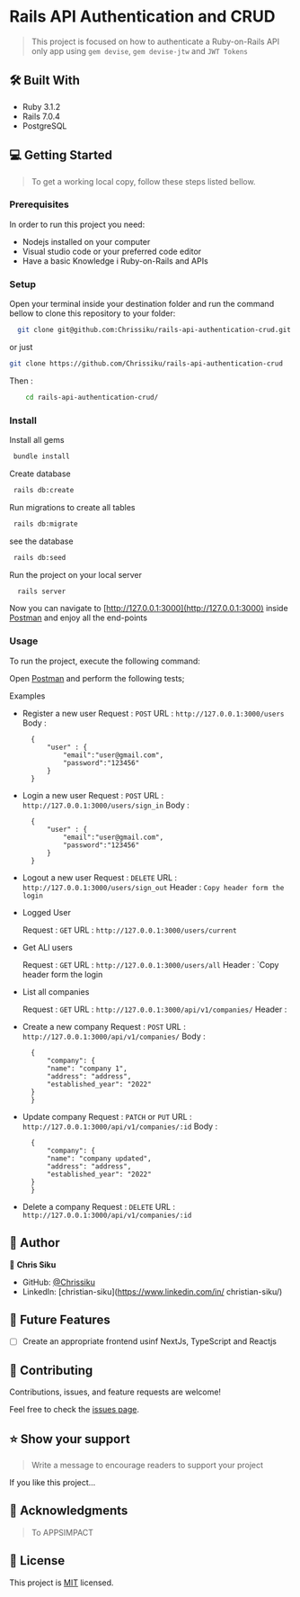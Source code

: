 # Rails API Authentication and CRUD

> This project is focused on how to authenticate a Ruby-on-Rails API only app using `gem devise`, `gem devise-jtw` and `JWT Tokens`

## 🛠 Built With

- Ruby 3.1.2
- Rails 7.0.4
- PostgreSQL

## 💻 Getting Started

> To get a working local copy, follow these steps listed bellow.

### Prerequisites

In order to run this project you need:

- Nodejs installed on your computer
- Visual studio code or your preferred code editor
- Have a basic Knowledge i Ruby-on-Rails and APIs

### Setup

Open your terminal inside your destination folder and run the command bellow to clone this repository to your folder:

```sh
  git clone git@github.com:Chrissiku/rails-api-authentication-crud.git
```

or just

```sh
git clone https://github.com/Chrissiku/rails-api-authentication-crud
```

Then :

```sh
    cd rails-api-authentication-crud/
```

### Install

Install all gems

```sh
 bundle install
```

Create database

```sh
 rails db:create
```

Run migrations to create all tables

```sh
 rails db:migrate
```

see the database

```sh
 rails db:seed
```

Run the project on your local server

```sh
  rails server
```

Now you can navigate to [http://127.0.0.1:3000](http://127.0.0.1:3000)
inside [Postman](https://www.postman.com/) and enjoy all the end-points

### Usage

To run the project, execute the following command:

Open [Postman](https://www.postman.com/) and perform the following tests;

Examples

- Register a new user
  Request : `POST`
  URL : `http://127.0.0.1:3000/users`
  Body :
  ```JS
    {
        "user" : {
            "email":"user@gmail.com",
            "password":"123456"
        }
    }
    ```
- Login a new user
  Request : `POST`
  URL : `http://127.0.0.1:3000/users/sign_in`
  Body :
  ```JS
    {
        "user" : {
            "email":"user@gmail.com",
            "password":"123456"
        }
    }
    ```
- Logout a new user
  Request : `DELETE`
  URL : `http://127.0.0.1:3000/users/sign_out`
  Header : `Copy header form the login`

- Logged User

  Request : `GET`
  URL : `http://127.0.0.1:3000/users/current`

- Get ALl users

  Request : `GET`
  URL : `http://127.0.0.1:3000/users/all`
  Header : `Copy header form the login

- List all companies

  Request : `GET`
  URL : `http://127.0.0.1:3000/api/v1/companies/`
  Header : 

- Create a new company
  Request : `POST`
  URL : `http://127.0.0.1:3000/api/v1/companies/`
  Body :
  ```JS
    {
        "company": {
        "name": "company 1",
        "address": "address",
        "established_year": "2022"
    }
    }
    ```

- Update company
  Request : `PATCH` or `PUT`
  URL : `http://127.0.0.1:3000/api/v1/companies/:id`
  Body :
  ```JS
    {
        "company": {
        "name": "company updated",
        "address": "address",
        "established_year": "2022"
    }
    }
    ```

- Delete a company
  Request : `DELETE` 
  URL : `http://127.0.0.1:3000/api/v1/companies/:id`

## 👥 Author

👤 **Chris Siku**

- GitHub: [@Chrissiku](https://github.com/Chrissiku)
- LinkedIn: [christian-siku](https://www.linkedin.com/in/
christian-siku/)


## 🔭 Future Features

- [ ] Create an appropriate frontend usinf NextJs, TypeScript and Reactjs

## 🤝 Contributing 
Contributions, issues, and feature requests are welcome!

Feel free to check the [issues page](../../issues/).


<!-- SUPPORT -->

## ⭐️ Show your support

> Write a message to encourage readers to support your project

If you like this project...


<!-- ACKNOWLEDGEMENTS -->

## 🙏 Acknowledgments <a name="acknowledgements"></a>

> To APPSIMPACT 

## 📝 License

This project is [MIT](./LICENSE) licensed.

